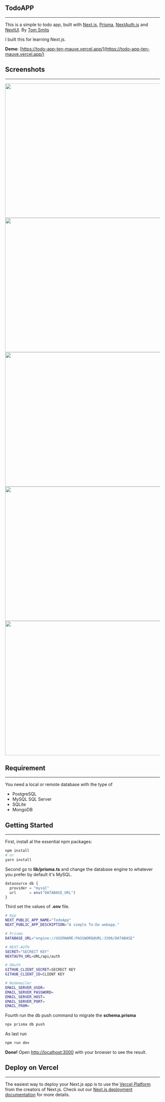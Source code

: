 ## TodoAPP

---

This is a simple to todo app, built with [Next.js](https://github.com/vercel/next.js), [Prisma](https://github.com/prisma/prisma), [NextAuth.js](https://github.com/nextauthjs/next-auth) and [NextUI](https://github.com/nextui-org/nextui).
By [Tom Smits](https://github.com/teumaas)

I built this for learning Next.js.

**Demo**: [https://todo-app-ten-mauve.vercel.app/](https://todo-app-ten-mauve.vercel.app/)

## Screenshots

---

<img src="https://tomsmits.nl/assets/screen1.jpeg" width="800" height="437">

<img src="https://tomsmits.nl/assets/screen2.jpeg" width="800" height="437">

<img src="https://tomsmits.nl/assets/screen3.jpeg" width="800" height="437">

<img src="https://tomsmits.nl/assets/screen4.jpeg" width="800" height="437">

<img src="https://tomsmits.nl/assets/screen5.jpeg" width="800" height="437">

## Requirement

---

You need a local or remote database with the type of

- PostgreSQL
- MySQL SQL Server
- SQLite
- MongoDB

## Getting Started

---

First, install al the essential npm packages:

```bash
npm install
# or
yarn install
```

Second go to **lib/prisma.ts** and change the database engine to whatever you prefer by default it's MySQL.

```typescript
datasource db {
  provider = "mysql"
  url      = env("DATABASE_URL")
}
```

Third set the values of **.env** file.

```bash
# App
NEXT_PUBLIC_APP_NAME="TodoApp"
NEXT_PUBLIC_APP_DESCRIPTION="A simple To-Do webapp."

# Prisma
DATABASE_URL="engine://USERNAME:PASSWORD@URL:3306/DATABASE"

# NEXT-AUTH
SECRET="SECRECT KEY"
NEXTAUTH_URL=URL/api/auth

# OAuth
GITHUB_CLIENT_SECRET=SECRECT KEY
GITHUB_CLIENT_ID=CLIENT KEY

# Nodemailer
EMAIL_SERVER_USER=
EMAIL_SERVER_PASSWORD=
EMAIL_SERVER_HOST=
EMAIL_SERVER_PORT=
EMAIL_FROM=

```

Fourth run the db push command to migrate the **schema.prisma**

```bash
npx prisma db push
```

As last run

```bash
npm run dev
```

**Done!** Open [http://localhost:3000](http://localhost:3000) with your browser to see the result.

## Deploy on Vercel

---

The easiest way to deploy your Next.js app is to use the [Vercel Platform](https://vercel.com/new?utm_medium=default-template&filter=next.js&utm_source=create-next-app&utm_campaign=create-next-app-readme) from the creators of Next.js.
Check out our [Next.js deployment documentation](https://nextjs.org/docs/deployment) for more details.
